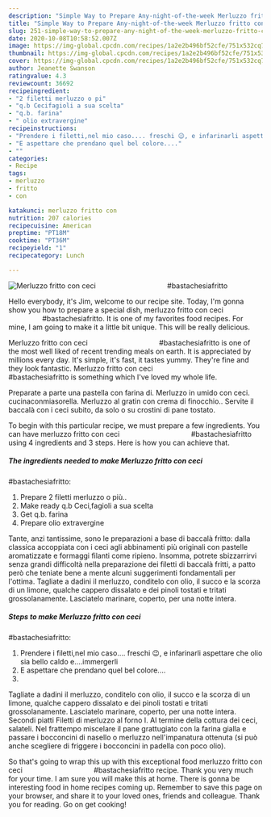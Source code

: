 ```yaml
---
description: "Simple Way to Prepare Any-night-of-the-week Merluzzo fritto con ceci                                     #bastachesiafritto"
title: "Simple Way to Prepare Any-night-of-the-week Merluzzo fritto con ceci                                     #bastachesiafritto"
slug: 251-simple-way-to-prepare-any-night-of-the-week-merluzzo-fritto-con-ceci-bastachesiafritto
date: 2020-10-08T10:58:52.007Z
image: https://img-global.cpcdn.com/recipes/1a2e2b496bf52cfe/751x532cq70/merluzzo-fritto-con-ceci-bastachesiafritto-recipe-main-photo.jpg
thumbnail: https://img-global.cpcdn.com/recipes/1a2e2b496bf52cfe/751x532cq70/merluzzo-fritto-con-ceci-bastachesiafritto-recipe-main-photo.jpg
cover: https://img-global.cpcdn.com/recipes/1a2e2b496bf52cfe/751x532cq70/merluzzo-fritto-con-ceci-bastachesiafritto-recipe-main-photo.jpg
author: Jeanette Swanson
ratingvalue: 4.3
reviewcount: 36692
recipeingredient:
- "2 filetti merluzzo o pi"
- "q.b Cecifagioli a sua scelta"
- "q.b. farina"
- " olio extravergine"
recipeinstructions:
- "Prendere i filetti,nel mio caso.... freschi 😉, e infarinarli aspettare che olio sia bello caldo e....immergerli"
- "E aspettare che prendano quel bel colore...."
- ""
categories:
- Recipe
tags:
- merluzzo
- fritto
- con

katakunci: merluzzo fritto con 
nutrition: 207 calories
recipecuisine: American
preptime: "PT18M"
cooktime: "PT36M"
recipeyield: "1"
recipecategory: Lunch

---
```



![Merluzzo fritto con ceci                                   
 #bastachesiafritto](https://img-global.cpcdn.com/recipes/1a2e2b496bf52cfe/751x532cq70/merluzzo-fritto-con-ceci-bastachesiafritto-recipe-main-photo.jpg)

Hello everybody, it's Jim, welcome to our recipe site. Today, I'm gonna show you how to prepare a special dish, merluzzo fritto con ceci                                   
 #bastachesiafritto. It is one of my favorites food recipes. For mine, I am going to make it a little bit unique. This will be really delicious.

Merluzzo fritto con ceci                                   
 #bastachesiafritto is one of the most well liked of recent trending meals on earth. It is appreciated by millions every day. It's simple, it's fast, it tastes yummy. They're fine and they look fantastic. Merluzzo fritto con ceci                                   
 #bastachesiafritto is something which I've loved my whole life.

Preparate a parte una pastella con farina di. Merluzzo in umido con ceci. cucinaconmiasorella. Merluzzo al gratin con crema di finocchio.. Servite il baccalà con i ceci subito, da solo o su crostini di pane tostato.


To begin with this particular recipe, we must prepare a few ingredients. You can have merluzzo fritto con ceci                                   
 #bastachesiafritto using 4 ingredients and 3 steps. Here is how you can achieve that.

<!--inarticleads1-->

##### The ingredients needed to make Merluzzo fritto con ceci                                   
 #bastachesiafritto:

1. Prepare 2 filetti merluzzo o più..
1. Make ready q.b Ceci,fagioli a sua scelta
1. Get q.b. farina
1. Prepare  olio extravergine


Tante, anzi tantissime, sono le preparazioni a base di baccalà fritto: dalla classica accoppiata con i ceci agli abbinamenti più originali con pastelle aromatizzate e formaggi filanti come ripieno. Insomma, potrete sbizzarrirvi senza grandi difficoltà nella preparazione dei filetti di baccalà fritti, a patto però che teniate bene a mente alcuni suggerimenti fondamentali per l&#39;ottima. Tagliate a dadini il merluzzo, conditelo con olio, il succo e la scorza di un limone, qualche cappero dissalato e dei pinoli tostati e tritati grossolanamente. Lasciatelo marinare, coperto, per una notte intera. 

<!--inarticleads2-->

##### Steps to make Merluzzo fritto con ceci                                   
 #bastachesiafritto:

1. Prendere i filetti,nel mio caso.... freschi 😉, e infarinarli aspettare che olio sia bello caldo e....immergerli
1. E aspettare che prendano quel bel colore....
1. 


Tagliate a dadini il merluzzo, conditelo con olio, il succo e la scorza di un limone, qualche cappero dissalato e dei pinoli tostati e tritati grossolanamente. Lasciatelo marinare, coperto, per una notte intera. Secondi piatti Filetti di merluzzo al forno I. Al termine della cottura dei ceci, salateli. Nel frattempo miscelare il pane grattugiato con la farina gialla e passare i bocconcini di nasello o merluzzo nell&#39;impanatura ottenuta (si può anche scegliere di friggere i bocconcini in padella con poco olio). 

So that's going to wrap this up with this exceptional food merluzzo fritto con ceci                                   
 #bastachesiafritto recipe. Thank you very much for your time. I am sure you will make this at home. There is gonna be interesting food in home recipes coming up. Remember to save this page on your browser, and share it to your loved ones, friends and colleague. Thank you for reading. Go on get cooking!
